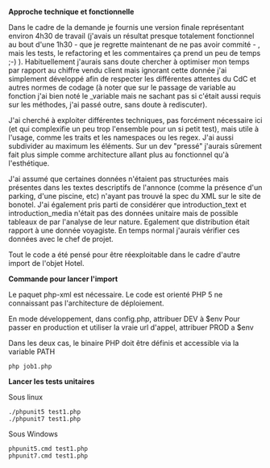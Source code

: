 **Approche technique et fonctionnelle**

Dans le cadre de la demande je fournis une version finale représentant environ 4h30 de travail 
(j'avais un résultat presque totalement fonctionnel au bout d'une 1h30 - que je regrette maintenant de ne pas avoir commité - , mais les tests, le refactoring et 
les commentaires ça prend un peu de temps ;-) ).
Habituellement j'aurais sans doute chercher à optimiser mon temps par rapport au chiffre vendu client 
mais ignorant cette donnée j'ai simplement développé afin de respecter les différentes attentes du CdC
et autres normes de codage (à noter que sur le passage de variable au fonction j'ai bien noté le _variable
mais ne sachant pas si c'était aussi requis sur les méthodes, j'ai passé outre, sans doute à rediscuter).

J'ai cherché à exploiter différentes techniques, pas forcément nécessaire ici (et qui complexifie un peu trop 
l'ensemble pour un si petit test), mais utile à l'usage, comme 
les traits et les namespaces ou les regex. J'ai aussi subdivider au maximum les éléments. Sur un dev "pressé"
j'aurais sûrement fait plus simple comme architecture allant plus au fonctionnel qu'à l'esthétique.

J'ai assumé que certaines données n'étaient pas structurées mais présentes dans les textes descriptifs de 
l'annonce (comme la présence d'un parking, d'une piscine, etc) n'ayant pas trouvé la spec du XML sur le site de bonotel.
J'ai également pris parti de considérer que introduction_text et introduction_media n'était pas des données
unitaire mais de possible tableaux de par l'analyse de leur nature. Egalement que distribution était rapport à une 
donnée voyagiste. En temps normal j'aurais vérifier ces données avec le chef de projet.

Tout le code a été pensé pour être réexploitable dans le cadre d'autre import de l'objet Hotel.

**Commande pour lancer l'import**

Le paquet php-xml est nécessaire. Le code est orienté PHP 5 ne connaissant pas l'architecture de déploiement.

En mode développement, dans config.php, attribuer DEV à $env
Pour passer en production et utiliser la vraie url d'appel, attribuer PROD a $env

Dans les deux cas, le binaire PHP doit être définis et accessible via la variable PATH

```
php job1.php
```

**Lancer les tests unitaires**

Sous linux 
```
./phpunit5 test1.php
./phpunit7 test1.php
```

Sous Windows 
```
phpunit5.cmd test1.php
phpunit7.cmd test1.php
```

